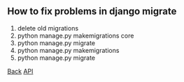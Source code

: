 <h2>How to fix problems in django migrate</h2>
<ol>
  <li>delete old migrations</li>
  <li>python manage.py makemigrations core</li>
  <li>python manage.py migrate</li>
  <li>python manage.py makemigrations</li>
  <li>python manage.py migrate</li>
</ol>
<a href="https://github.com/ResponseGood/Forum/">Back</a>
<a href="https://github.com/ResponseGood/Forum/tree/main/API">API</a> 
